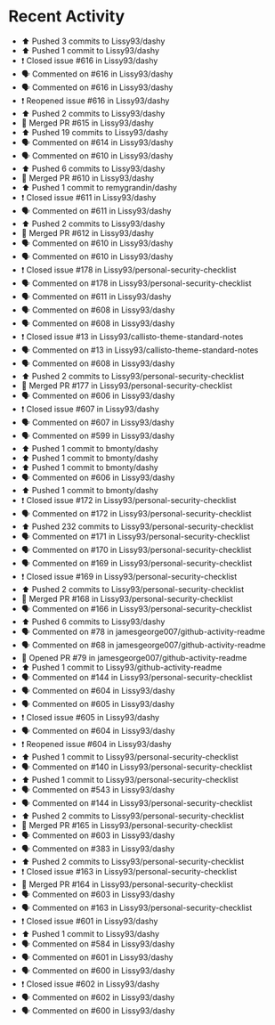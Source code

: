 # Recent Activity

* ⬆️ Pushed 3 commits to Lissy93/dashy
* ⬆️ Pushed 1 commit to Lissy93/dashy
* ❗️ Closed issue #616 in Lissy93/dashy
* 🗣 Commented on #616 in Lissy93/dashy
* 🗣 Commented on #616 in Lissy93/dashy
* ❗️ Reopened issue #616 in Lissy93/dashy
* ⬆️ Pushed 2 commits to Lissy93/dashy
* 🎉 Merged PR #615 in Lissy93/dashy
* ⬆️ Pushed 19 commits to Lissy93/dashy
* 🗣 Commented on #614 in Lissy93/dashy
* 🗣 Commented on #610 in Lissy93/dashy
* ⬆️ Pushed 6 commits to Lissy93/dashy
* 🎉 Merged PR #610 in Lissy93/dashy
* ⬆️ Pushed 1 commit to remygrandin/dashy
* ❗️ Closed issue #611 in Lissy93/dashy
* 🗣 Commented on #611 in Lissy93/dashy
* ⬆️ Pushed 2 commits to Lissy93/dashy
* 🎉 Merged PR #612 in Lissy93/dashy
* 🗣 Commented on #610 in Lissy93/dashy
* 🗣 Commented on #610 in Lissy93/dashy
* ❗️ Closed issue #178 in Lissy93/personal-security-checklist
* 🗣 Commented on #178 in Lissy93/personal-security-checklist
* 🗣 Commented on #611 in Lissy93/dashy
* 🗣 Commented on #608 in Lissy93/dashy
* 🗣 Commented on #608 in Lissy93/dashy
* ❗️ Closed issue #13 in Lissy93/callisto-theme-standard-notes
* 🗣 Commented on #13 in Lissy93/callisto-theme-standard-notes
* 🗣 Commented on #608 in Lissy93/dashy
* ⬆️ Pushed 2 commits to Lissy93/personal-security-checklist
* 🎉 Merged PR #177 in Lissy93/personal-security-checklist
* 🗣 Commented on #606 in Lissy93/dashy
* ❗️ Closed issue #607 in Lissy93/dashy
* 🗣 Commented on #607 in Lissy93/dashy
* 🗣 Commented on #599 in Lissy93/dashy
* ⬆️ Pushed 1 commit to bmonty/dashy
* ⬆️ Pushed 1 commit to bmonty/dashy
* ⬆️ Pushed 1 commit to bmonty/dashy
* 🗣 Commented on #606 in Lissy93/dashy
* ⬆️ Pushed 1 commit to bmonty/dashy
* ❗️ Closed issue #172 in Lissy93/personal-security-checklist
* 🗣 Commented on #172 in Lissy93/personal-security-checklist
* ⬆️ Pushed 232 commits to Lissy93/personal-security-checklist
* 🗣 Commented on #171 in Lissy93/personal-security-checklist
* 🗣 Commented on #170 in Lissy93/personal-security-checklist
* 🗣 Commented on #169 in Lissy93/personal-security-checklist
* ❗️ Closed issue #169 in Lissy93/personal-security-checklist
* ⬆️ Pushed 2 commits to Lissy93/personal-security-checklist
* 🎉 Merged PR #168 in Lissy93/personal-security-checklist
* 🗣 Commented on #166 in Lissy93/personal-security-checklist
* ⬆️ Pushed 6 commits to Lissy93/dashy
* 🗣 Commented on #78 in jamesgeorge007/github-activity-readme
* 🗣 Commented on #68 in jamesgeorge007/github-activity-readme
* 💪 Opened PR #79 in jamesgeorge007/github-activity-readme
* ⬆️ Pushed 1 commit to Lissy93/github-activity-readme
* 🗣 Commented on #144 in Lissy93/personal-security-checklist
* 🗣 Commented on #604 in Lissy93/dashy
* 🗣 Commented on #605 in Lissy93/dashy
* ❗️ Closed issue #605 in Lissy93/dashy
* 🗣 Commented on #604 in Lissy93/dashy
* ❗️ Reopened issue #604 in Lissy93/dashy
* ⬆️ Pushed 1 commit to Lissy93/personal-security-checklist
* 🗣 Commented on #140 in Lissy93/personal-security-checklist
* ⬆️ Pushed 1 commit to Lissy93/personal-security-checklist
* 🗣 Commented on #543 in Lissy93/dashy
* 🗣 Commented on #144 in Lissy93/personal-security-checklist
* ⬆️ Pushed 2 commits to Lissy93/personal-security-checklist
* 🎉 Merged PR #165 in Lissy93/personal-security-checklist
* 🗣 Commented on #603 in Lissy93/dashy
* 🗣 Commented on #383 in Lissy93/dashy
* ⬆️ Pushed 2 commits to Lissy93/personal-security-checklist
* ❗️ Closed issue #163 in Lissy93/personal-security-checklist
* 🎉 Merged PR #164 in Lissy93/personal-security-checklist
* 🗣 Commented on #603 in Lissy93/dashy
* 🗣 Commented on #163 in Lissy93/personal-security-checklist
* ❗️ Closed issue #601 in Lissy93/dashy
* ⬆️ Pushed 1 commit to Lissy93/dashy
* 🗣 Commented on #584 in Lissy93/dashy
* 🗣 Commented on #601 in Lissy93/dashy
* 🗣 Commented on #600 in Lissy93/dashy
* ❗️ Closed issue #602 in Lissy93/dashy
* 🗣 Commented on #602 in Lissy93/dashy
* 🗣 Commented on #600 in Lissy93/dashy
